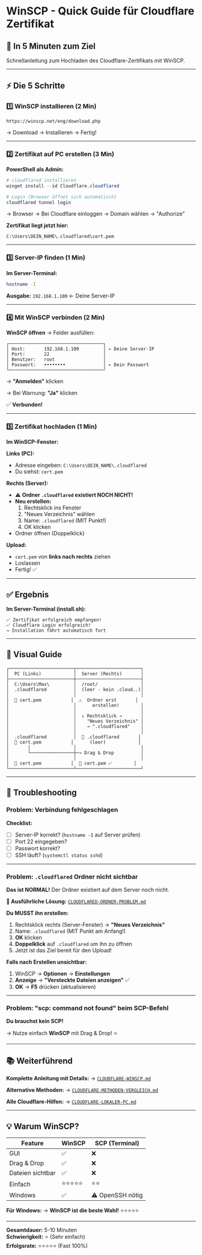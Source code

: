 # WinSCP - Quick Guide für Cloudflare Zertifikat

## 🚀 In 5 Minuten zum Ziel

Schnellanleitung zum Hochladen des Cloudflare-Zertifikats mit WinSCP.

---

## ⚡ Die 5 Schritte

### 1️⃣ WinSCP installieren (2 Min)

```
https://winscp.net/eng/download.php
```

→ Download → Installieren → Fertig!

---

### 2️⃣ Zertifikat auf PC erstellen (3 Min)

**PowerShell als Admin:**
```powershell
# cloudflared installieren
winget install --id Cloudflare.cloudflared

# Login (Browser öffnet sich automatisch)
cloudflared tunnel login
```

→ Browser → Bei Cloudflare einloggen → Domain wählen → "Authorize"

**Zertifikat liegt jetzt hier:**
```
C:\Users\DEIN_NAME\.cloudflared\cert.pem
```

---

### 3️⃣ Server-IP finden (1 Min)

**Im Server-Terminal:**
```bash
hostname -I
```

**Ausgabe:** `192.168.1.100` ← Deine Server-IP

---

### 4️⃣ Mit WinSCP verbinden (2 Min)

**WinSCP öffnen** → Felder ausfüllen:

```
┌───────────────────────────────────┐
│ Host:       192.168.1.100         │ ← Deine Server-IP
│ Port:       22                    │
│ Benutzer:   root                  │
│ Passwort:   ••••••••              │ ← Dein Passwort
└───────────────────────────────────┘
```

→ **"Anmelden"** klicken

→ Bei Warnung: **"Ja"** klicken

✅ **Verbunden!**

---

### 5️⃣ Zertifikat hochladen (1 Min)

**Im WinSCP-Fenster:**

**Links (PC):**
- Adresse eingeben: `C:\Users\DEIN_NAME\.cloudflared`
- Du siehst: `cert.pem`

**Rechts (Server):**
- ⚠️ **Ordner `.cloudflared` existiert NOCH NICHT!**
- **Neu erstellen:**
  1. Rechtsklick ins Fenster
  2. "Neues Verzeichnis" wählen
  3. Name: `.cloudflared` (MIT Punkt!)
  4. OK klicken
- Ordner öffnen (Doppelklick)

**Upload:**
- `cert.pem` von **links nach rechts** ziehen
- Loslassen
- Fertig! ✅

---

## ✅ Ergebnis

**Im Server-Terminal (install.sh):**
```
✅ Zertifikat erfolgreich empfangen!
✅ Cloudflare Login erfolgreich!
→ Installation fährt automatisch fort
```

---

## 🎯 Visual Guide

```
┌────────────────────────┬────────────────────────┐
│  PC (Links)            │  Server (Rechts)       │
├────────────────────────┼────────────────────────┤
│  C:\Users\Max\         │  /root/                │
│  .cloudflared          │  (leer - kein .cloud..)│
│                        │                        │
│  📄 cert.pem           │  ⚠️  Ordner erst       │
│                        │      erstellen!        │
│                        │                        │
│                        │  ↓ Rechtsklick →       │
│                        │    "Neues Verzeichnis" │
│                        │    → ".cloudflared"    │
│                        │                        │
│  .cloudflared          │  📁 .cloudflared       │
│  📄 cert.pem           │      (leer)            │
│       │                │                        │
│       └────────────────┼─→ Drag & Drop          │
│                        │                        │
│  📄 cert.pem           │  📄 cert.pem ✅        │
└────────────────────────┴────────────────────────┘
```

---

## 🔧 Troubleshooting

### Problem: Verbindung fehlgeschlagen

**Checklist:**
- [ ] Server-IP korrekt? (`hostname -I` auf Server prüfen)
- [ ] Port 22 eingegeben?
- [ ] Passwort korrekt?
- [ ] SSH läuft? (`systemctl status sshd`)

---

### Problem: `.cloudflared` Ordner nicht sichtbar

**Das ist NORMAL!** Der Ordner existiert auf dem Server noch nicht.

**📖 Ausführliche Lösung:** [`CLOUDFLARED-ORDNER-PROBLEM.md`](CLOUDFLARED-ORDNER-PROBLEM.md)

**Du MUSST ihn erstellen:**
1. Rechtsklick rechts (Server-Fenster) → **"Neues Verzeichnis"**
2. Name: `.cloudflared` (MIT Punkt am Anfang!)
3. **OK** klicken
4. **Doppelklick** auf `.cloudflared` um ihn zu öffnen
5. Jetzt ist das Ziel bereit für den Upload!

**Falls nach Erstellen unsichtbar:**
1. WinSCP → **Optionen** → **Einstellungen**
2. **Anzeige** → **"Versteckte Dateien anzeigen"** ✅
3. **OK** → **F5** drücken (aktualisieren)

---

### Problem: "scp: command not found" beim SCP-Befehl

**Du brauchst kein SCP!** 

→ Nutze einfach **WinSCP** mit Drag & Drop! ⭐

---

## 📚 Weiterführend

**Komplette Anleitung mit Details:**
→ [`CLOUDFLARE-WINSCP.md`](CLOUDFLARE-WINSCP.md)

**Alternative Methoden:**
→ [`CLOUDFLARE-METHODEN-VERGLEICH.md`](CLOUDFLARE-METHODEN-VERGLEICH.md)

**Alle Cloudflare-Hilfen:**
→ [`CLOUDFLARE-LOKALER-PC.md`](CLOUDFLARE-LOKALER-PC.md)

---

## 💡 Warum WinSCP?

| Feature | WinSCP | SCP (Terminal) |
|---------|--------|----------------|
| GUI | ✅ | ❌ |
| Drag & Drop | ✅ | ❌ |
| Dateien sichtbar | ✅ | ❌ |
| Einfach | ⭐⭐⭐⭐⭐ | ⭐⭐ |
| Windows | ✅ | ⚠️ OpenSSH nötig |

**Für Windows:** → **WinSCP ist die beste Wahl!** ⭐⭐⭐⭐⭐

---

**Gesamtdauer:** 5-10 Minuten  
**Schwierigkeit:** ⭐ (Sehr einfach)  
**Erfolgsrate:** ⭐⭐⭐⭐⭐ (Fast 100%)
